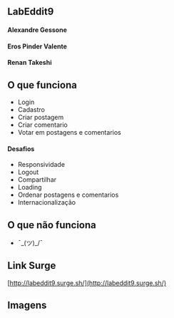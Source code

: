 ## LabEddit9

#### Alexandre Gessone

#### Eros Pinder Valente

#### Renan Takeshi

## O que funciona

- Login
- Cadastro
- Criar postagem
- Criar comentario
- Votar em postagens e comentarios

#### Desafios

- Responsividade
- Logout
- Compartilhar
- Loading
- Ordenar postagens e comentarios
- Internacionalização

## O que não funciona

- ¯\_(ツ)\_/¯

## Link Surge

[http://labeddit9.surge.sh/](http://labeddit9.surge.sh/)

## Imagens
